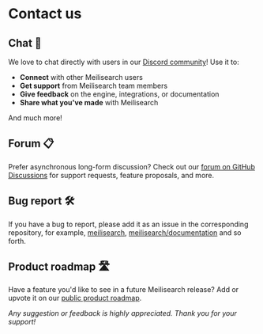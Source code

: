 # Contact us

## Chat 💬

We love to chat directly with users in our [Discord community](https://discord.gg/meilisearch)! Use it to:

- **Connect** with other Meilisearch users
- **Get support** from Meilisearch team members
- **Give feedback** on the engine, integrations, or documentation
- **Share what you've made** with Meilisearch

And much more!

## Forum 📋

Prefer asynchronous long-form discussion? Check out our [forum on GitHub Discussions](https://github.com/meilisearch/meilisearch/discussions) for support requests, feature proposals, and more.

## Bug report 🛠️

If you have a bug to report, please add it as an issue in the corresponding repository, for example, [meilisearch](https://github.com/meilisearch/meilisearch/issues), [meilisearch/documentation](https://github.com/meilisearch/documentation/issues) and so forth.

## Product roadmap 🛣️

Have a feature you'd like to see in a future Meilisearch release? Add or upvote it on our [public product roadmap](https://roadmap.meilisearch.com/tabs/1-under-consideration).

_Any suggestion or feedback is highly appreciated. Thank you for your support!_
